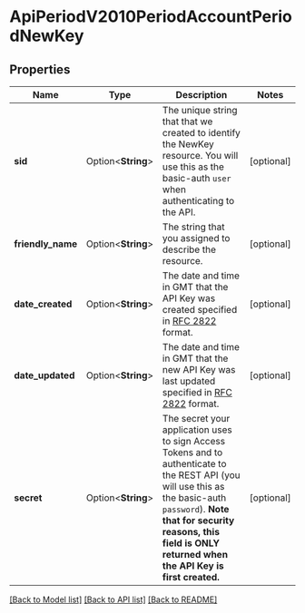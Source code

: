 # ApiPeriodV2010PeriodAccountPeriodNewKey

## Properties

Name | Type | Description | Notes
------------ | ------------- | ------------- | -------------
**sid** | Option<**String**> | The unique string that that we created to identify the NewKey resource. You will use this as the basic-auth `user` when authenticating to the API. | [optional]
**friendly_name** | Option<**String**> | The string that you assigned to describe the resource. | [optional]
**date_created** | Option<**String**> | The date and time in GMT that the API Key was created specified in [RFC 2822](https://www.ietf.org/rfc/rfc2822.txt) format. | [optional]
**date_updated** | Option<**String**> | The date and time in GMT that the new API Key was last updated specified in [RFC 2822](https://www.ietf.org/rfc/rfc2822.txt) format. | [optional]
**secret** | Option<**String**> | The secret your application uses to sign Access Tokens and to authenticate to the REST API (you will use this as the basic-auth `password`).  **Note that for security reasons, this field is ONLY returned when the API Key is first created.** | [optional]

[[Back to Model list]](../README.md#documentation-for-models) [[Back to API list]](../README.md#documentation-for-api-endpoints) [[Back to README]](../README.md)


